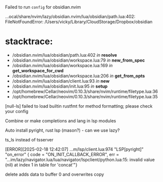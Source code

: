 Failed to run `config` for obsidian.nvim

...ocal/share/nvim/lazy/obsidian.nvim/lua/obsidian/path.lua:402: FileNotFoundError: /Users/vicky/Library/CloudStorage/Dropbox/obsidian

# stacktrace:
  - /obsidian.nvim/lua/obsidian/path.lua:402 _in_ **resolve**
  - /obsidian.nvim/lua/obsidian/workspace.lua:79 _in_ **new_from_spec**
  - /obsidian.nvim/lua/obsidian/workspace.lua:169 _in_ **get_workspace_for_cwd**
  - /obsidian.nvim/lua/obsidian/workspace.lua:206 _in_ **get_from_opts**
  - /obsidian.nvim/lua/obsidian/client.lua:93 _in_ **new**
  - /obsidian.nvim/lua/obsidian/init.lua:95 _in_ **setup**
  - /opt/homebrew/Cellar/neovim/0.10.3/share/nvim/runtime/filetype.lua:36
  - /opt/homebrew/Cellar/neovim/0.10.3/share/nvim/runtime/filetype.lua:35

[null-ls] failed to load builtin rustfmt for method formatting; please check your config

Combine or make completions and lang in lsp modules

Auto install pyright, rust lsp (mason?) - can we use lazy?

ts_ls instead of tsserver

[ERROR][2025-02-18 12:42:07] ...m/lsp/client.lua:974	"LSP[pyright]"	"on_error"	{  code = "ON_INIT_CALLBACK_ERROR",  err = "...im/lazy/navigator.lua/lua/navigator/lspclient/python.lua:15: invalid value (nil) at index 1 in table for 'concat'"}

delete adds data to buffer 0 and overwrites copy

